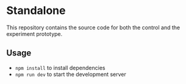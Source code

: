 # Standalone

This repository contains the source code for both the control and the experiment prototype.

## Usage

- `npm install` to install dependencies
- `npm run dev` to start the development server